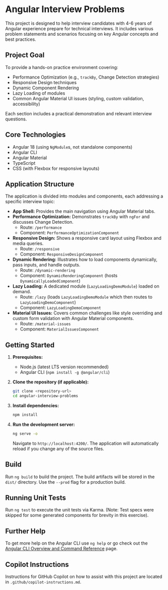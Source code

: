 # Angular Interview Problems

This project is designed to help interview candidates with 4-6 years of Angular experience prepare for technical interviews. It includes various problem statements and scenarios focusing on key Angular concepts and best practices.

## Project Goal

To provide a hands-on practice environment covering:

- Performance Optimization (e.g., `trackBy`, Change Detection strategies)
- Responsive Design techniques
- Dynamic Component Rendering
- Lazy Loading of modules
- Common Angular Material UI issues (styling, custom validation, accessibility)

Each section includes a practical demonstration and relevant interview questions.

## Core Technologies

- Angular 18 (using `NgModule`s, not standalone components)
- Angular CLI
- Angular Material
- TypeScript
- CSS (with Flexbox for responsive layouts)

## Application Structure

The application is divided into modules and components, each addressing a specific interview topic:

- **App Shell:** Provides the main navigation using Angular Material tabs.
- **Performance Optimization:** Demonstrates `trackBy` with `ngFor` and discusses Change Detection.
  - Route: `/performance`
  - Component: `PerformanceOptimizationComponent`
- **Responsive Design:** Shows a responsive card layout using Flexbox and media queries.
  - Route: `/responsive`
  - Component: `ResponsiveDesignComponent`
- **Dynamic Rendering:** Illustrates how to load components dynamically, pass inputs, and handle outputs.
  - Route: `/dynamic-rendering`
  - Component: `DynamicRenderingComponent` (hosts `DynamicallyLoadedComponent`)
- **Lazy Loading:** A dedicated module (`LazyLoadingDemoModule`) loaded on demand.
  - Route: `/lazy` (loads `LazyLoadingDemoModule` which then routes to `LazyLoadingDemoComponent`)
  - Component: `LazyLoadingDemoComponent`
- **Material UI Issues:** Covers common challenges like style overriding and custom form validation with Angular Material components.
  - Route: `/material-issues`
  - Component: `MaterialIssuesComponent`

## Getting Started

1. **Prerequisites:**
   - Node.js (latest LTS version recommended)
   - Angular CLI (`npm install -g @angular/cli`)

2. **Clone the repository (if applicable):**

   ```bash
   git clone <repository-url>
   cd angular-interview-problems
   ```

3. **Install dependencies:**

   ```bash
   npm install
   ```

4. **Run the development server:**

   ```bash
   ng serve -o
   ```

   Navigate to `http://localhost:4200/`. The application will automatically reload if you change any of the source files.

## Build

Run `ng build` to build the project. The build artifacts will be stored in the `dist/` directory. Use the `--prod` flag for a production build.

## Running Unit Tests

Run `ng test` to execute the unit tests via Karma. (Note: Test specs were skipped for some generated components for brevity in this exercise).

## Further Help

To get more help on the Angular CLI use `ng help` or go check out the [Angular CLI Overview and Command Reference](https://angular.io/cli) page.

## Copilot Instructions

Instructions for GitHub Copilot on how to assist with this project are located in `.github/copilot-instructions.md`.

